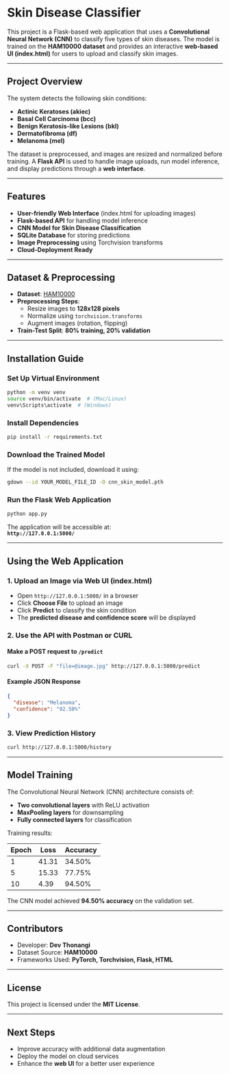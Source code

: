 # **Skin Disease Classifier**  

This project is a Flask-based web application that uses a **Convolutional Neural Network (CNN)** to classify five types of skin diseases. The model is trained on the **HAM10000 dataset** and provides an interactive **web-based UI (index.html)** for users to upload and classify skin images.

---

## **Project Overview**  

The system detects the following skin conditions:  

- **Actinic Keratoses (akiec)**  
- **Basal Cell Carcinoma (bcc)**  
- **Benign Keratosis-like Lesions (bkl)**  
- **Dermatofibroma (df)**  
- **Melanoma (mel)**  

The dataset is preprocessed, and images are resized and normalized before training. A **Flask API** is used to handle image uploads, run model inference, and display predictions through a **web interface**.

---

## **Features**  

- **User-friendly Web Interface** (index.html for uploading images)  
- **Flask-based API** for handling model inference  
- **CNN Model for Skin Disease Classification**  
- **SQLite Database** for storing predictions  
- **Image Preprocessing** using Torchvision transforms  
- **Cloud-Deployment Ready**  

---

## **Dataset & Preprocessing**  

- **Dataset**: [HAM10000](https://www.kaggle.com/datasets/kmader/skin-cancer-mnist-ham10000)  
- **Preprocessing Steps**:  
  - Resize images to **128x128 pixels**  
  - Normalize using `torchvision.transforms`  
  - Augment images (rotation, flipping)  
- **Train-Test Split**: **80% training, 20% validation**  

---

## **Installation Guide**  

### **Set Up Virtual Environment**  
```bash
python -m venv venv
source venv/bin/activate  # (Mac/Linux)
venv\Scripts\activate  # (Windows)
```

### **Install Dependencies**  
```bash
pip install -r requirements.txt
```

### **Download the Trained Model**  
If the model is not included, download it using:  
```bash
gdown --id YOUR_MODEL_FILE_ID -O cnn_skin_model.pth
```

### **Run the Flask Web Application**  
```bash
python app.py
```
The application will be accessible at:  
**`http://127.0.0.1:5000/`**  

---

## **Using the Web Application**  

### **1. Upload an Image via Web UI (index.html)**  
- Open `http://127.0.0.1:5000/` in a browser  
- Click **Choose File** to upload an image  
- Click **Predict** to classify the skin condition  
- The **predicted disease and confidence score** will be displayed  

### **2. Use the API with Postman or CURL**  

#### **Make a POST request to `/predict`**  
```bash
curl -X POST -F "file=@image.jpg" http://127.0.0.1:5000/predict
```

#### **Example JSON Response**  
```json
{
  "disease": "Melanoma",
  "confidence": "92.50%"
}
```

### **3. View Prediction History**  
```bash
curl http://127.0.0.1:5000/history
```

---

## **Model Training**  

The Convolutional Neural Network (CNN) architecture consists of:  
- **Two convolutional layers** with ReLU activation  
- **MaxPooling layers** for downsampling  
- **Fully connected layers** for classification  

Training results:

| Epoch | Loss  | Accuracy  |
|--------|------|-----------|
| 1      | 41.31 | 34.50% |
| 5      | 15.33 | 77.75% |
| 10     | 4.39  | 94.50% |

The CNN model achieved **94.50% accuracy** on the validation set.



---

## **Contributors**  

- Developer: **Dev Thonangi**  
- Dataset Source: **HAM10000**  
- Frameworks Used: **PyTorch, Torchvision, Flask, HTML**  

---

## **License**  

This project is licensed under the **MIT License**.  

---

## **Next Steps**  

- Improve accuracy with additional data augmentation  
- Deploy the model on cloud services  
- Enhance the **web UI** for a better user experience  
